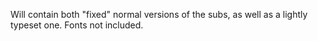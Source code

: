 Will contain both "fixed" normal versions of the subs, as well as a lightly typeset one. Fonts not included.
